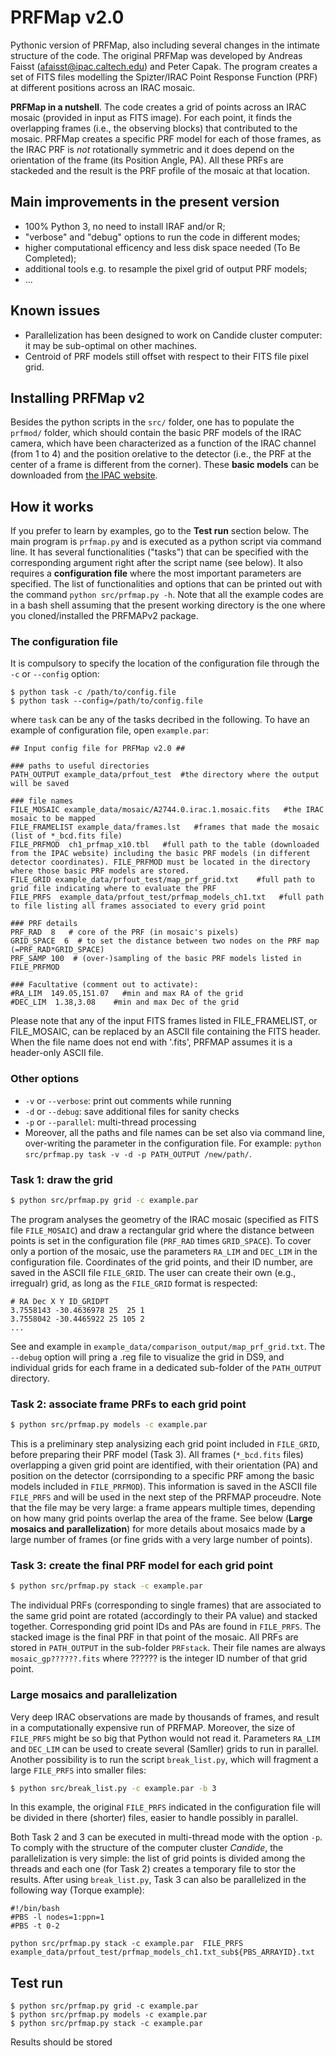 # PRFMap v2.0
Pythonic version of PRFMap, also including several changes in the intimate structure of the code. 
The original PRFMap was developed by Andreas Faisst (afaisst@ipac.caltech.edu) and Peter Capak. The program creates a set of FITS files modelling the Spizter/IRAC Point Response Function (PRF) at different positions across an IRAC mosaic.

**PRFMap in a nutshell**. The code creates a grid of points across an IRAC mosaic (provided in input as FITS image). For each point, it finds the overlapping frames (i.e., the observing blocks) that contributed to the mosaic. PRFMap creates a specific PRF model for each of those frames, as the IRAC PRF is *not* rotationally symmetric and it does depend on the orientation of the frame (its Position Angle, PA). All these PRFs are stackeded and the result is the PRF profile of the mosaic at that location.  

## Main improvements in the present version
 - 100% Python 3, no need to install IRAF and/or R;
 - "verbose" and "debug" options to run the code in different modes;
 - higher computational efficency and less disk space needed (To Be Completed);
 - additional tools e.g. to resample the pixel grid of output PRF models;
 - ...

## Known issues
 - Parallelization has been designed to work on Candide cluster computer: it may be sub-optimal on other machines. 
 - Centroid of PRF models still offset with respect to their FITS file pixel grid.  

## Installing PRFMap v2
Besides the python scripts in the `src/` folder, one has to populate the `prfmod/` folder, which should contain the basic PRF models of the IRAC camera, which have been characterized as a function of the IRAC channel (from 1 to 4) and the position orelative to the detector (i.e., the PRF at the center of a frame is different from the corner). These **basic models** can be downloaded from [the IPAC website](https://irsa.ipac.caltech.edu/data/SPITZER/docs/irac/calibrationfiles/psfprf/).  

## How it works
If you prefer to learn by examples, go to the **Test run** section below. The main program is `prfmap.py` and is executed as a python script via command line. It has several functionalities ("tasks") that can be specified with the corresponding argument right after the script name (see below). It also requires a **configuration file** where the most important parameters are specified. The list of functionalities and options that can be printed out with the command `python src/prfmap.py -h`. Note that all the example codes are in a bash shell assuming that the present working directory is the one where you cloned/installed the PRFMAPv2 package. 

### The configuration file
It is compulsory to specify the location of the configuration file through the `-c` or `--config` option:
```
$ python task -c /path/to/config.file
$ python task --config=/path/to/config.file
```
where `task` can be any of the tasks decribed in the following. To have an example of configuration file, open `example.par`:
```
## Input config file for PRFMap v2.0 ##

### paths to useful directories
PATH_OUTPUT example_data/prfout_test  #the directory where the output will be saved

### file names
FILE_MOSAIC example_data/mosaic/A2744.0.irac.1.mosaic.fits   #the IRAC mosaic to be mapped
FILE_FRAMELIST example_data/frames.lst   #frames that made the mosaic (list of *_bcd.fits file)
FILE_PRFMOD  ch1_prfmap_x10.tbl   #full path to the table (downloaded from the IPAC website) including the basic PRF models (in different detector coordinates). FILE_PRFMOD must be located in the directory where those basic PRF models are stored.
FILE_GRID example_data/prfout_test/map_prf_grid.txt    #full path to grid file indicating where to evaluate the PRF 
FILE_PRFS  example_data/prfout_test/prfmap_models_ch1.txt   #full path to file listing all frames associated to every grid point

### PRF details
PRF_RAD  8   # core of the PRF (in mosaic's pixels)
GRID_SPACE  6  # to set the distance between two nodes on the PRF map (=PRF_RAD*GRID_SPACE)
PRF_SAMP 100  # (over-)sampling of the basic PRF models listed in FILE_PRFMOD

### Facultative (comment out to activate):
#RA_LIM  149.05,151.07   #min and max RA of the grid
#DEC_LIM  1.38,3.08    #min and max Dec of the grid
```

Please note that any of the input FITS frames listed in FILE_FRAMELIST, or FILE_MOSAIC, can be replaced by an ASCII file containing the FITS header. When the file name does not end with '.fits', PRFMAP assumes it is a header-only ASCII file. 
### Other options
 - `-v` or `--verbose`: print out comments while running
 - `-d` or `--debug`: save additional files for sanity checks
 - `-p` or `--parallel`: multi-thread processing
 - Moreover, all the paths and file names can be set also via command line, over-writing the parameter in the configuration file. For example: `python src/prfmap.py task -v -d -p PATH_OUTPUT /new/path/`.

### Task 1: draw the grid

```bash
$ python src/prfmap.py grid -c example.par 
```

The program analyses the geometry of the IRAC mosaic (specified as FITS file `FILE_MOSAIC`) and draw a rectangular grid where the distance between points is set in the configuration file (`PRF_RAD` times `GRID_SPACE`). To cover only a portion of the mosaic, use the parameters `RA_LIM` and `DEC_LIM` in the configuration file. Coordinates of the grid points, and their ID number, are saved in the ASCII file `FILE_GRID`. The user can create their own (e.g., irregualr) grid, as long as the `FILE_GRID` format is respected: 
```
# RA Dec X Y ID_GRIDPT
3.7558143 -30.4636978 25  25 1
3.7558042 -30.4465922 25 105 2
...
```
See and example in `example_data/comparison_output/map_prf_grid.txt`.
The `--debug` option will pring a .reg file to visualize the grid in DS9, and individual grids for each frame in a dedicated sub-folder of the `PATH_OUTPUT` directory. 

### Task 2: associate frame PRFs to each grid point

```bash
$ python src/prfmap.py models -c example.par 
```

This is a preliminary step analysizing each grid point included in `FILE_GRID`, before preparing their PRF model (Task 3). All frames (`*_bcd.fits` files) overlapping a given grid point are identified, with their orientation (PA) and position on the detector (corrsiponding to a specific PRF among the basic models included in `FILE_PRFMOD`). This information is saved in the ASCII file `FILE_PRFS` and will be used in the next step of the PRFMAP proceudre. Note that the file may be very large: a frame  appears multiple times, depending on how many grid points overlap the area of the frame. See below (**Large mosaics and parallelization**) for more details about mosaics made by a large number of frames (or fine grids with a very large number of points). 

### Task 3: create the final PRF model for each grid point

```bash
$ python src/prfmap.py stack -c example.par 
```

The individual PRFs (corresponding to single frames) that are associated to the same grid point are rotated (accordingly to their PA value) and stacked together. Corresponding grid point IDs and PAs are found in `FILE_PRFS`. The stacked image is the final PRF in that point of the mosaic. All PRFs are stored in `PATH_OUTPUT` in the sub-folder `PRFstack`. Their file names are always `mosaic_gp??????.fits` where ?????? is the integer ID number of that grid point. 

### Large mosaics and parallelization

Very deep IRAC observations are made by thousands of frames, and result in a computationally expensive run of PRFMAP. Moreover, the size of `FILE_PRFS` might be so big that Python would not read it.  Parameters `RA_LIM` and `DEC_LIM` can be used to create several (Samller) grids to run in parallel. Another possibility is to run the script `break_list.py`, which will fragment a large `FILE_PRFS` into smaller files:
```bash
$ python src/break_list.py -c example.par -b 3
```
In this example, the original `FILE_PRFS` indicated in the configuration file will be divided in there (shorter) files, easier to handle possibly in parallel. 

Both Task 2 and 3 can be executed in multi-thread mode with the option `-p`. To comply with the structure of the computer cluster *Candide*, the parallelization is very simple: the list of grid points is divided among the threads and each one (for Task 2) creates a temporary file to stor the results. After using `break_list.py`, Task 3 can also be parallelized in the following way (Torque example):
```
#!/bin/bash
#PBS -l nodes=1:ppn=1
#PBS -t 0-2

python src/prfmap.py stack -c example.par  FILE_PRFS example_data/prfout_test/prfmap_models_ch1.txt_sub${PBS_ARRAYID}.txt
```

## Test run

```
$ python src/prfmap.py grid -c example.par 
$ python src/prfmap.py models -c example.par 
$ python src/prfmap.py stack -c example.par 
```

Results should be stored 
